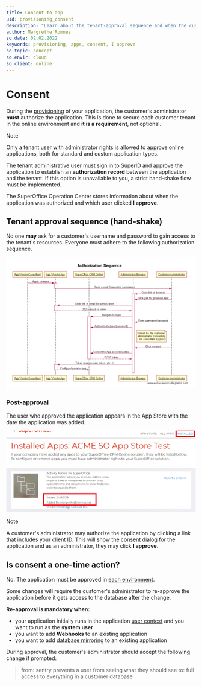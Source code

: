 ```yaml
---
title: Consent to app
uid: provisioning_consent
description: "Learn about the tenant-approval sequence and when the customer's admin must authorize the application."
author: Margrethe Romnes
so.date: 02.02.2022
keywords: provisioning, apps, consent, I approve
so.topic: concept
so.envir: cloud
so.client: online
---
```


# Consent

During the [provisioning][5] of your application, the customer's administrator **must** authorize the application. This is done to secure each customer tenant in the online environment and **it is a requirement**, not optional.

> [!NOTE]
> Only a tenant user with administrator rights is allowed to approve online applications, both for standard and custom application types.

The tenant administrative user must sign in to SuperID and approve the application to establish an **authorization record** between the application and the tenant. If this option is unavailable to you, a strict hand-shake flow must be implemented.

The SuperOffice Operation Center stores information about when the application was authorized and which user clicked **I approve**.

## Tenant approval sequence (hand-shake)

No one **may** ask for a customer's username and password to gain access to the tenant's resources. Everyone must adhere to the following authorization sequence.

![Authorization sequence -screenshot][img1]

### Post-approval

The user who approved the application appears in the App Store with the date the application was added.

![image5n4c.png -screenshot][img2]

> [!NOTE]
> A customer's administrator may authorize the application by clicking a link that includes your client ID. This will show the [consent dialog][6] for the application and as an administrator, they may click **I approve**.

## Is consent a one-time action?

No. The application must be approved in [each environment][2].

Some changes will require the customer's administrator to re-approve the application before it gets access to the database after the change.

**Re-approval is mandatory when:**

* your application initially runs in the application [user context][3] and you want to run as the **system user**
* you want to add **Webhooks** to an existing application
* you want to add [database mirroring][4] to an existing application

During approval, the customer's administrator should accept the following change if prompted:

> from: sentry prevents a user from seeing what they should see
> to: full access to everything in a customer database

<!-- Referenced links -->
[2]: ../getting-started/app-envir.md
[3]: ../getting-started/user-contexts.md
[4]: ../../mirroring/overview.md
[5]: index.md
[6]: get-consent.md

<!-- Referenced images -->
[img1]: media/appvendorconsultants.png
[img2]: media/image5n4c.png